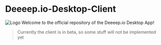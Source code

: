 # Deeeep.io-Desktop-Client

![Logo](https://octodex.github.com/images/yaktocat.png)
Welcome to the official repository of the Deeeep.io Desktop App!
> Currently the client is in beta, so some stuff will not be implemented yet

